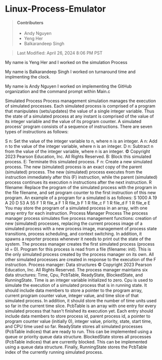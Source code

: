 # Linux-Process-Emulator

> #### Contributers
>
> - Andy Nguyen
> - Yeng Her
> - Balkarandeep Singh

>  Last Modified: April 26, 2024 8:06 PM PST





My name is Yeng Her and I worked on the simulation Process

My name is Balkarandeep Singh I worked on turnaround time and implmenting the clock.

My name is Andy Nguyen I worked on implementing the GitHub organization and the command prompt within Main.c

Simulated Process Process management simulation manages the execution of simulated processes. Each simulated process is comprised of a program that manipulates (sets/updates) the value of a single integer variable. Thus the state of a simulated process at any instant is comprised of the value of its integer variable and the value of its program counter. A simulated process’ program consists of a sequence of instructions. There are seven types of instructions as follows:

S n: Set the value of the integer variable to n, where n is an integer.
A n: Add n to the value of the integer variable, where n is an integer.
D n: Subtract n from the value of the integer variable, where n is an integer. © Copyright 2023 Pearson Education, Inc. All Rights Reserved.
B: Block this simulated process.
E: Terminate this simulated process.
F n: Create a new simulated process. The new (simulated) process is an exact copy of the parent (simulated) process. The new (simulated) process executes from the instruction immediately after this (F) instruction, while the parent (simulated) process continues its execution n instructions after the next instruction.
R filename: Replace the program of the simulated process with the program in the file filename, and set program counter to the first instruction of this new program. An example of a program for a simulated is as follows: S 1000 A 19 A 20 D 53 A 55 F 1 R file_a F 1 R file_b F 1 R file_c F 1 R file_d F 1 R file_e E You may store the program of a simulated process in an array, with one array entry for each instruction. Process Manager Process The process manager process simulates five process management functions: creation of new (simulated) processes, replacing the current process image of a simulated process with a new process image, management of process state transitions, process scheduling, and context switching. In addition, it spawns a reporter process whenever it needs to print out the state of the system. The process manager creates the first simulated process (process id = 0). Program for this process is read from a file (filename: init). This is the only simulated process created by the process manager on its own. All other simulated processes are created in response to the execution of the F instruction. Process manager: Data structures © Copyright 2023 Pearson Education, Inc. All Rights Reserved. The process manager maintains six data structures: Time, Cpu, PcbTable, ReadyState, BlockedState, and RunningState. Time is an integer variable initialized to zero. Cpu is used to simulate the execution of a simulated process that is in running state. It should include data members to store a pointer to the program array, current program counter value, integer value, and time slice of that simulated process. In addition, it should store the number of time units used so far in the current time slice. PcbTable is an array with one entry for every simulated process that hasn't finished its execution yet. Each entry should include data members to store process id, parent process id, a pointer to program counter value (initially 0), integer value, priority, state, start time, and CPU time used so far. ReadyState stores all simulated processes (PcbTable indices) that are ready to run. This can be implemented using a queue or priority queue data structure. BlockedState stores all processes (PcbTable indices) that are currently blocked. This can be implemented using a queue data structure. Finally, RunningState stores the PcbTable index of the currently running simulated process. 

